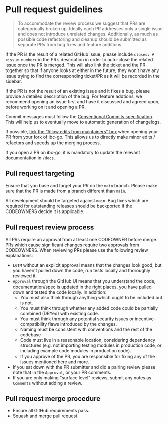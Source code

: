 # Pull request guidelines

> To accommodate the review process we suggest that PRs are categorically broken up. Ideally each PR addresses only a single issue and does not introduce unrelated changes. Additionally, as much as possible code refactoring and cleanup should be submitted as separate PRs from bug fixes and feature additions.

If the PR is the result of a related GitHub issue, please include `closes: #<issue number>` in the PR’s description in order to auto-close the related issue once the PR is merged. This will also link the ticket and the PR together so that if anyone looks at either in the future, they won’t have any issue trying to find the corresponding ticket/PR as it will be recorded in the sidebar.

If the PR is not the result of an existing issue and it fixes a bug, please provide a detailed description of the bug. For feature addtions, we recommend opening an issue first and have it discussed and agreed upon, before working on it and opening a PR.

Commit messages must follow the [Conventional Commits specification](https://www.conventionalcommits.org/en/v1.0.0/). This will help us to eventually move to automatic generation of changelogs.

If possible, [tick the "Allow edits from maintainers" box](https://docs.github.com/en/pull-requests/collaborating-with-pull-requests/working-with-forks/allowing-changes-to-a-pull-request-branch-created-from-a-fork) when opening your PR from your fork of ibc-go. This allows us to directly make minor edits / refactors and speeds up the merging process.

If you open a PR on ibc-go, it is mandatory to update the relevant documentation in `/docs`.

## Pull request targeting

Ensure that you base and target your PR on the `main` branch. Please make sure that the PR is made from a branch different than `main`.

All development should be targeted against `main`. Bug fixes which are required for outstanding releases should be backported if the CODEOWNERS decide it is applicable. 

## Pull request review process

All PRs require an approval from at least one CODEOWNER before merge. PRs which cause significant changes require two approvals from CODEOWNERS. When reviewing PRs please use the following review explanations:

- `LGTM` without an explicit approval means that the changes look good, but you haven't pulled down the code, run tests locally and thoroughly reviewed it.
- `Approval` through the GitHub UI means that you understand the code, documentation/spec is updated in the right places, you have pulled down and tested the code locally. In addition:
  - You must also think through anything which ought to be included but is not.
  - You must think through whether any added code could be partially combined (DRYed) with existing code.
  - You must think through any potential security issues or incentive-compatibility flaws introduced by the changes.
  - Naming must be consistent with conventions and the rest of the codebase
  - Code must live in a reasonable location, considering dependency structures (e.g. not importing testing modules in production code, or including example code modules in production code).
  - If you approve of the PR, you are responsible for fixing any of the issues mentioned here and more.
- If you sat down with the PR submitter and did a pairing review please note that in the `Approval`, or your PR comments.
- If you are only making "surface level" reviews, submit any notes as `Comments` without adding a review.

## Pull request merge procedure

- Ensure all GitHub requirements pass.
- Squash and merge pull request.
